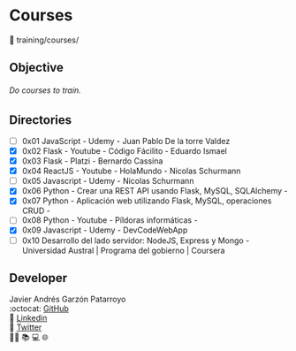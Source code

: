 # Courses
:open_file_folder: training/courses/

## Objective
###### Do courses to train.

## Directories
* [ ] 0x01 JavaScript - Udemy - Juan Pablo De la torre Valdez
* [x] 0x02 Flask - Youtube - Código Fácilito - Eduardo Ismael
* [x] 0x03 Flask - Platzi - Bernardo Cassina
* [x] 0x04 ReactJS - Youtube - HolaMundo - Nicolas Schurmann
* [ ] 0x05 Javascript - Udemy - Nicolas Schurmann
* [x] 0x06 Python - Crear una REST API usando Flask, MySQL, SQLAlchemy - 
* [x] 0x07 Python - Aplicación web utilizando Flask, MySQL, operaciones CRUD - 
* [ ] 0x08 Python - Youtube - Píldoras informáticas - 
* [x] 0x09 Javascript - Udemy - DevCodeWebApp
* [ ] 0x10 Desarrollo del lado servidor: NodeJS, Express y Mongo - Universidad Austral | Programa del gobierno | Coursera

## Developer
Javier Andrés Garzón Patarroyo  
:octocat: [GitHub](https://github.com/javierandresgp/)  
:link: [Linkedin](https://www.linkedin.com/in/javierandresgp/)  
:link: [Twitter](https://twitter.com/javierandresgp0)  
:man_technologist: :books: :computer: :globe_with_meridians: